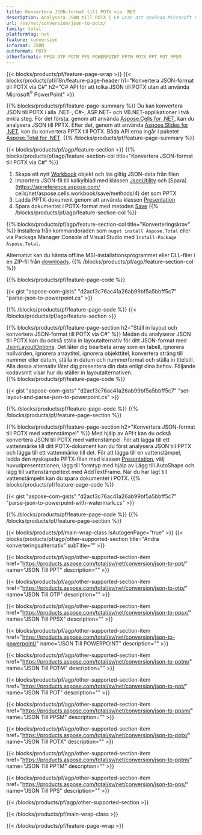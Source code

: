 ```yaml
---
title: Konvertera JSON-format till POTX via .NET
description: Analysera JSON till POTX i C# utan att använda Microsoft PowerPoint
url: /sv/net/conversion/json-to-potx/
family: total
platformtag: net
feature: conversion
informat: JSON
outformat: POTX
otherformats: PPSX OTP POTM PPS POWERPOINT PPTM POTX PPT POT PPSM
---
```

{{< blocks/products/pf/feature-page-wrap >}}
{{< blocks/products/pf/i18n/feature-page-header h1="Konvertera JSON-format till POTX via C#" h2="C# API för att tolka JSON till POTX utan att använda Microsoft<sup>&reg;</sup> PowerPoint" >}}

{{% blocks/products/pf/feature-page-summary %}}
Du kan konvertera JSON till POTX i alla .NET-, C#-, ASP.NET- och VB.NET-applikationer i två enkla steg. För det första, genom att använda [Aspose.Cells for .NET](https://products.aspose.com/cells/net/), kan du analysera JSON till PPTX. Efter det, genom att använda [Aspose.Slides for .NET](https://products.aspose.com/slides/net/), kan du konvertera PPTX till POTX. Båda API:erna ingår i paketet [Aspose.Total for .NET](https://products.aspose.com/total/net/).
{{% /blocks/products/pf/feature-page-summary  %}}

{{< blocks/products/pf/agp/feature-section >}}
{{% blocks/products/pf/agp/feature-section-col title="Konvertera JSON-format till POTX via C#" %}}
1. Skapa ett nytt [Workbook](https://apireference.aspose.com/cells/net/aspose.cells/workbook) objekt och läs giltig JSON-data från filen
2. Importera JSON-fil till kalkylblad med klassen [JsonUtility](https://apireference.aspose.com/cells/net/aspose.cells.utility/jsonutility) och [Spara](https://apireference.aspose.com/ cells/net/aspose.cells.workbook/save/methods/4) det som PPTX
3. Ladda PPTX-dokument genom att använda klassen [Presentation](https://apireference.aspose.com/slides/net/aspose.slides/presentation)
4. Spara dokumentet i POTX-format med metoden [Save](https://apireference.aspose.com/slides/net/aspose.slides.presentation/save/methods/5)
{{% /blocks/products/pf/agp/feature-section-col %}}

{{% blocks/products/pf/agp/feature-section-col title="Konverteringskrav" %}}
Installera från kommandoraden som ```nuget install Aspose.Total``` eller via Package Manager Console of Visual Studio med ```Install-Package Aspose.Total```.

Alternativt kan du hämta offline MSI-installationsprogrammet eller DLL-filer i en ZIP-fil från [downloads](https://downloads.aspose.com/total/net).
{{% /blocks/products/pf/agp/feature-section-col %}}

{{% blocks/products/pf/feature-page-code %}}

{{< gist "aspose-com-gists" "d2acf3c76ac41a26ab99bf5a5bbff5c7" "parse-json-to-powerpoint.cs" >}}

{{% /blocks/products/pf/feature-page-code %}}
{{< /blocks/products/pf/agp/feature-section >}}

{{% blocks/products/pf/feature-page-section  h2="Ställ in layout och konvertera JSON-format till POTX via C#" %}}
Medan du analyserar JSON till POTX kan du också ställa in layoutalternativ för ditt JSON-format med [JsonLayoutOptions](https://apireference.aspose.com/cells/net/aspose.cells.utility/jsonlayoutoptions). Det låter dig bearbeta array som en tabell, ignorera nollvärden, ignorera arraytitel, ignorera objekttitel, konvertera sträng till nummer eller datum, ställa in datum och nummerformat och ställa in titelstil. Alla dessa alternativ låter dig presentera din data enligt dina behov. Följande kodavsnitt visar hur du ställer in layoutalternativen.  
{{% blocks/products/pf/feature-page-code %}}

{{< gist "aspose-com-gists" "d2acf3c76ac41a26ab99bf5a5bbff5c7" "set-layout-and-parse-json-to-powerpoint.cs" >}}
{{% /blocks/products/pf/feature-page-code  %}}
{{% /blocks/products/pf/feature-page-section %}}

{{% blocks/products/pf/feature-page-section  h2="Konvertera JSON-format till POTX med vattenstämpel" %}}
Med hjälp av API:t kan du också konvertera JSON till POTX med vattenstämpel. För att lägga till ett vattenmärke till ditt POTX-dokument kan du först analysera JSON till PPTX och lägga till ett vattenmärke till det. För att lägga till en vattenstämpel, ladda den nyskapade PPTX-filen med klassen [Presentation](https://apireference.aspose.com/slides/net/aspose.slides/presentation), välj huvudpresentationen, lägg till formtyp med hjälp av Lägg till AutoShape och lägg till vattenstämpeltext med AddTextFrame. När du har lagt till vattenstämpeln kan du spara dokumentet i POTX. 
{{% blocks/products/pf/feature-page-code %}}

{{< gist "aspose-com-gists" "d2acf3c76ac41a26ab99bf5a5bbff5c7" "parse-json-to-powerpoint-with-watermark.cs" >}}
{{% /blocks/products/pf/feature-page-code  %}}
{{% /blocks/products/pf/feature-page-section %}}

{{< blocks/products/pf/main-wrap-class isAutogenPage="true" >}}
{{< blocks/products/pf/agp/other-supported-section title="Andra konverteringsalternativ" subTitle="" >}}

{{< blocks/products/pf/agp/other-supported-section-item href="https://products.aspose.com/total/sv/net/conversion/json-to-ppt/" name="JSON Till PPT" description="" >}}

{{< blocks/products/pf/agp/other-supported-section-item href="https://products.aspose.com/total/sv/net/conversion/json-to-otp/" name="JSON Till OTP" description="" >}}

{{< blocks/products/pf/agp/other-supported-section-item href="https://products.aspose.com/total/sv/net/conversion/json-to-ppsx/" name="JSON Till PPSX" description="" >}}

{{< blocks/products/pf/agp/other-supported-section-item href="https://products.aspose.com/total/sv/net/conversion/json-to-powerpoint/" name="JSON Till POWERPOINT" description="" >}}

{{< blocks/products/pf/agp/other-supported-section-item href="https://products.aspose.com/total/sv/net/conversion/json-to-potm/" name="JSON Till POTM" description="" >}}

{{< blocks/products/pf/agp/other-supported-section-item href="https://products.aspose.com/total/sv/net/conversion/json-to-pot/" name="JSON Till POT" description="" >}}

{{< blocks/products/pf/agp/other-supported-section-item href="https://products.aspose.com/total/sv/net/conversion/json-to-ppsm/" name="JSON Till PPSM" description="" >}}

{{< blocks/products/pf/agp/other-supported-section-item href="https://products.aspose.com/total/sv/net/conversion/json-to-potx/" name="JSON Till POTX" description="" >}}

{{< blocks/products/pf/agp/other-supported-section-item href="https://products.aspose.com/total/sv/net/conversion/json-to-pptm/" name="JSON Till PPTM" description="" >}}

{{< blocks/products/pf/agp/other-supported-section-item href="https://products.aspose.com/total/sv/net/conversion/json-to-pps/" name="JSON Till PPS" description="" >}}



{{< /blocks/products/pf/agp/other-supported-section >}}

{{< /blocks/products/pf/main-wrap-class >}}

{{< /blocks/products/pf/feature-page-wrap >}}